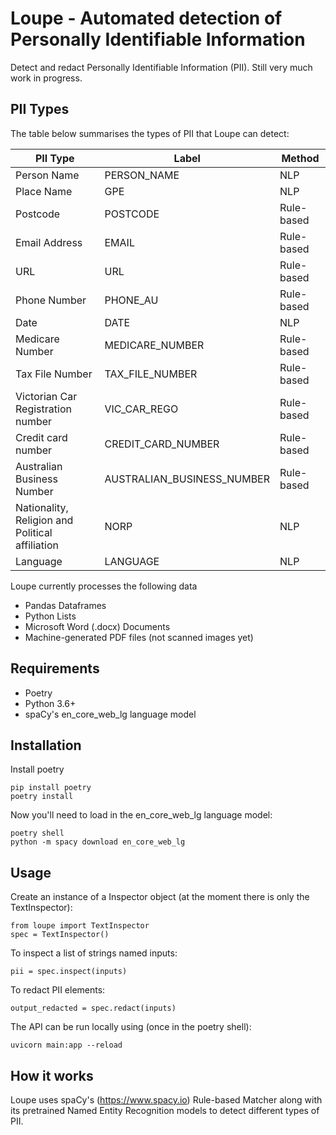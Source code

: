 # Loupe - Automated detection of Personally Identifiable Information

Detect and redact Personally Identifiable Information (PII). Still very much work in progress.

## PII Types
The table below summarises the types of PII that Loupe can detect:

| PII Type | Label | Method |
| -------- | ----- | ------ |
| Person Name | PERSON_NAME | NLP |
| Place Name | GPE | NLP |
| Postcode | POSTCODE | Rule-based | 
| Email Address | EMAIL | Rule-based |
| URL | URL | Rule-based |
| Phone Number | PHONE_AU | Rule-based |
| Date | DATE | NLP |
| Medicare Number | MEDICARE_NUMBER | Rule-based |
| Tax File Number | TAX_FILE_NUMBER | Rule-based |
| Victorian Car Registration number | VIC_CAR_REGO | Rule-based |
| Credit card number | CREDIT_CARD_NUMBER | Rule-based |
| Australian Business Number | AUSTRALIAN_BUSINESS_NUMBER | Rule-based |
| Nationality, Religion and Political affiliation | NORP | NLP |
| Language | LANGUAGE | NLP |

Loupe currently processes the following data
- Pandas Dataframes
- Python Lists
- Microsoft Word (.docx) Documents
- Machine-generated PDF files (not scanned images yet)

## Requirements
- Poetry
- Python 3.6+
- spaCy's en_core_web_lg language model

## Installation
Install poetry
```
pip install poetry
poetry install
```

Now you'll need to load in the en_core_web_lg language model:

```
poetry shell
python -m spacy download en_core_web_lg
```

## Usage
Create an instance of a Inspector object (at the moment there is only the TextInspector):
```
from loupe import TextInspector
spec = TextInspector() 
```

To inspect a list of strings named inputs:
```
pii = spec.inspect(inputs)
```

To redact PII elements:
```
output_redacted = spec.redact(inputs)
```

The API can be run locally using (once in the poetry shell):

```
uvicorn main:app --reload
```

## How it works
Loupe uses spaCy's (https://www.spacy.io) Rule-based Matcher along with its pretrained Named Entity Recognition models to detect different types of PII. 